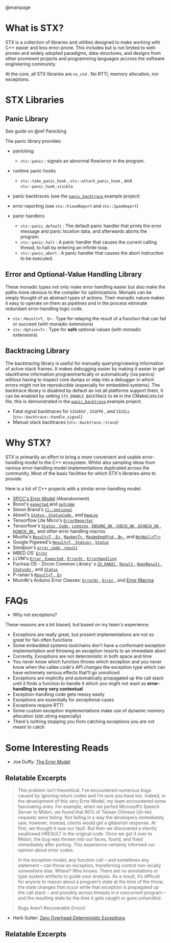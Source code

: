 @mainpage

# What is STX?

STX is a collection of libraries and utilities designed to make working with C++ easier and less error-prone. This includes but is not limited to well-proven and widely adopted paradigms, data-structures, and designs from other prominent projects and programming languages accross the software engineering community.

At the core, all STX libraries are `no_std` . No RTTI, memory allocation, nor exceptions.

# STX Libraries

## Panic Library

See guide on @ref Panicking

The panic library provides:

* panicking:

  + `stx::panic` : signals an abnormal flow/error in the program.

* runtime panic hooks
  + `stx::take_panic_hook` , `stx::attach_panic_hook` , and `stx::panic_hook_visible` 

* panic backtraces (see the [ `panic_backtrace` ](https://github.com/lamarrr/STX/tree/master/examples) example project)

* error reporting (see `stx::FixedReport` and `stx::SpanReport`)

* panic handlers:

  + `stx::panic_default` : The default panic handler that prints the error message and panic location data, and afterwards aborts the program.
  + `stx::panic_halt` : A panic handler that causes the current calling thread, to halt by entering an infinite loop.
  + `stx::panic_abort` : A panic handler that causes the abort instruction to be executed.

## Error and Optional-Value Handling Library

These monadic types not only make error handling easier but also make the paths more obvious to the compiler for optimizations.
Monads can be simply thought of as abstract types of actions. Their monadic nature makes it easy to operate on them as pipelines and in the process eliminate redundant error-handling logic code.

* `stx::Result<T, E>` : Type for relaying the result of a function that can fail or succeed (with monadic extensions)
* `stx::Option<T>` : Type for **safe** optional values (with monadic extensions)

## Backtracing Library

The backtracing library is useful for manually querying/viewing information of active stack frames. It makes debugging easier by making it easier to get stackframe information programmartically or automatically (via panics) without having to inspect core dumps or step into a debugger in which errors might not be reproducible (especially for embedded systems). The backtrace library is disabled by default as not all platforms support them, It can be enabled by setting `STX_ENABLE_BACKTRACE` to `ON` in the CMakeLists.txt file, this is demonstrated in the [ `panic_backtrace` ](https://github.com/lamarrr/STX/tree/master/examples) example project.

* Fatal signal backtraces for `SIGSEGV` , `SIGFPE` , and `SIGILL` (`stx::backtrace::handle_signal`)
* Manual stack backtraces (`stx::backtrace::trace`)

# Why STX?

STX is primarilly an effort to bring a more convenient and usable error-handling model to the C++ ecosystem. Whilst also sampling ideas from various error-handling model implementations duplicated across the community, Most of the basic facilities for which STX's libraries aims to provide.

Here is a list of C++ projects with a similar error-handling model:

* [XPCC's Error Model](https://blog.salkinium.com/xpccs-error-model/) (Abandonment)
* Boost's [ `expected` ](http://www.open-std.org/jtc1/sc22/wg21/docs/papers/2014/n4109.pdf) and [ `outcome` ](https://www.boost.org/doc/libs/1_70_0/libs/outcome/doc/html/index.html)
* Simon Brand's [ `tl::optional` ](https://github.com/TartanLlama/optional)
* Abseil's [ `Status` , `StatusCode` ](https://github.com/abseil/abseil-cpp/tree/master/absl/status), and [ `RawLog` ](https://github.com/abseil/abseil-cpp/blob/master/absl/base/internal/raw_logging.cc)
* Tensorflow Lite Micro's [ `ErrorReporter` ](https://github.com/tensorflow/tensorflow/blob/master/tensorflow/lite/core/api/error_reporter.h)
* Tensorflow's [ `Status` , `Code` ](https://github.com/tensorflow/tensorflow/blob/master/tensorflow/core/platform/status.h), [ `Logging` ](https://github.com/tensorflow/tensorflow/blob/master/tensorflow/core/platform/default/logging.cc), [ `ENSURE_OK` , `CHECK_OK` , `DCHECK_OK` , `QCHECK_OK` ](https://github.com/tensorflow/tensorflow/blob/master/tensorflow/core/platform/status.h), and other error handling macros
* Mozilla's [ `Result<T, E>` ](https://searchfox.org/mozilla-central/source/mfbt/Result.h), [ `Maybe<T>` ](https://searchfox.org/mozilla-central/source/mfbt/Maybe.h), [ `MaybeOneOf<A, B>` ](https://searchfox.org/mozilla-central/source/mfbt/MaybeOneOf.h), and [ `NotNull<T*>` ](https://searchfox.org/mozilla-central/source/mfbt/NotNull.h)
* Google Pigweed's [ `Result<T, Status>` ](https://pigweed.googlesource.com/pigweed/pigweed/+/refs/heads/master/pw_result/), [ `Status` ](https://pigweed.googlesource.com/pigweed/pigweed/+/refs/heads/master/pw_status/)
* Simdjson's [ `error_code` , `result` ](https://github.com/simdjson/simdjson/blob/master/include/simdjson/error.h)
* MBED OS' [ `Error` ](https://github.com/ARMmbed/mbed-os/blob/master/platform/source/mbed_error.c)
* LLVM's [ `Error` , `Expected` ](https://github.com/llvm/llvm-project/blob/master/llvm/include/llvm/Support/Error.h), [ `ErrorOr` ](https://github.com/llvm/llvm-project/blob/master/llvm/include/llvm/Support/ErrorOr.h), [ `ErrorHandling` ](https://github.com/llvm/llvm-project/blob/master/llvm/lib/Support/ErrorHandling.cpp)
* Fuchsia OS - Zircon Common Library' s [ `ZX_PANIC` ](https://fuchsia.googlesource.com/fuchsia/+/HEAD/zircon/system/public/zircon/assert.h), [ `Result` ](https://fuchsia.googlesource.com/fuchsia/+/refs/heads/master/zircon/system/ulib/zxc/), [ `OpenResult` ](https://fuchsia.googlesource.com/fuchsia/+/refs/heads/master/zircon/system/ulib/fs/include/fs/vfs.h), [ `StatusOr` ](https://fuchsia.googlesource.com/fuchsia/+/refs/heads/master/zircon/system/ulib/intel-hda/include/intel-hda/utils/status_or.h), and [ `Status` ](https://fuchsia.googlesource.com/fuchsia/+/refs/heads/master/zircon/system/ulib/zxc/)
* P-ranav's [ `Result<T, E>` ](https://github.com/p-ranav/result/blob/master/include/result/result.hpp)
* Mum4k's Arduino Error Classes: [ `ErrorOr` ](https://github.com/mum4k/arduino_error/blob/master/error_or.h), [ `Error` ](https://github.com/mum4k/arduino_error/blob/master/error.h), and [Error Macros](https://github.com/mum4k/arduino_error/blob/master/error_macros.h)

# FAQs

* Why not exceptions?

These reasons are a bit biased, but based on my team's experience:

  + Exceptions are really great, but present implementations are not so great for fail-often functions
  + Some embedded systems toolchains don't have a conformant exception implementation and throwing an exception resorts to an immediate abort
  + Currently, Exceptions are not deterministic in both space and time
  + You never know which function throws which exception and you never know when the callee code's API changes the exception type which can have extremely serious effects that'll go unnoticed
  + Exceptions are implicitly and automatically propagated up the call stack until it finds a function to handle it which you might not want as **error-handling is very very contextual**
  + Exception-handling code gets messy easily
  + Exceptions are essentially for exceptional cases
  + Exceptions require RTTI
  + Some custom exception implementations make use of dynamic memory allocation (std::string especially)
  + There's nothing stopping you from catching exceptions you are not meant to catch

# Some Interesting Reads

* Joe Duffy: [The Error Model](http://joeduffyblog.com/2016/02/07/the-error-model/)

## Relatable Excerpts

> This problem isn’t theoretical. I’ve encountered numerous bugs caused by ignoring return codes and I’m sure you have too. Indeed, in the development of this very Error Model, my team encountered some fascinating ones. For example, when we ported Microsoft’s Speech Server to Midori, we found that 80% of Taiwan Chinese (zh-tw) requests were failing. Not failing in a way the developers immediately saw, however; instead, clients would get a gibberish response. At first, we thought it was our fault. But then we discovered a silently swallowed HRESULT in the original code. Once we got it over to Midori, the bug was thrown into our faces, found, and fixed immediately after porting. This experience certainly informed our opinion about error codes.

> In the exception model, any function call – and sometimes any statement – can throw an exception, transferring control non-locally somewhere else. Where? Who knows. There are no annotations or type system artifacts to guide your analysis. As a result, it’s difficult for anyone to reason about a program’s state at the time of the throw, the state changes that occur while that exception is propagated up the call stack – and possibly across threads in a concurrent program – and the resulting state by the time it gets caught or goes unhandled.

> Bugs Aren’t Recoverable Errors!


* Herb Sutter: [Zero Overhead Deterministic Exceptions](http://www.open-std.org/jtc1/sc22/wg21/docs/papers/2018/p0709r0.pdf)

## Relatable Excerpts